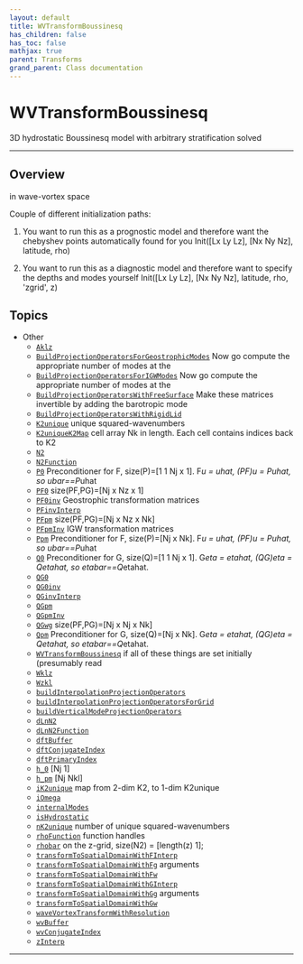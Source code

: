 ```yaml
---
layout: default
title: WVTransformBoussinesq
has_children: false
has_toc: false
mathjax: true
parent: Transforms
grand_parent: Class documentation
---
```


#  WVTransformBoussinesq

3D hydrostatic Boussinesq model with arbitrary stratification solved


---

## Overview
  in wave-vortex space
 
  Couple of different initialization paths:
  1) You want to run this as a prognostic model and therefore want
     the chebyshev points automatically found for you
        Init([Lx Ly Lz], [Nx Ny Nz], latitude, rho)
 
  2) You want to run this as a diagnostic model and therefore want
     to specify the depths and modes yourself
        Init([Lx Ly Lz], [Nx Ny Nz], latitude, rho, 'zgrid', z)


## Topics
+ Other
  + [`Aklz`](/classes/transforms/wvtransformboussinesq/aklz.html) 
  + [`BuildProjectionOperatorsForGeostrophicModes`](/classes/transforms/wvtransformboussinesq/buildprojectionoperatorsforgeostrophicmodes.html) Now go compute the appropriate number of modes at the
  + [`BuildProjectionOperatorsForIGWModes`](/classes/transforms/wvtransformboussinesq/buildprojectionoperatorsforigwmodes.html) Now go compute the appropriate number of modes at the
  + [`BuildProjectionOperatorsWithFreeSurface`](/classes/transforms/wvtransformboussinesq/buildprojectionoperatorswithfreesurface.html) Make these matrices invertible by adding the barotropic mode
  + [`BuildProjectionOperatorsWithRigidLid`](/classes/transforms/wvtransformboussinesq/buildprojectionoperatorswithrigidlid.html) 
  + [`K2unique`](/classes/transforms/wvtransformboussinesq/k2unique.html) unique squared-wavenumbers
  + [`K2uniqueK2Map`](/classes/transforms/wvtransformboussinesq/k2uniquek2map.html) cell array Nk in length. Each cell contains indices back to K2
  + [`N2`](/classes/transforms/wvtransformboussinesq/n2.html) 
  + [`N2Function`](/classes/transforms/wvtransformboussinesq/n2function.html) 
  + [`P0`](/classes/transforms/wvtransformboussinesq/p0.html) Preconditioner for F, size(P)=[1 1 Nj x 1]. F*u = uhat, (PF)*u = P*uhat, so ubar==P*uhat
  + [`PF0`](/classes/transforms/wvtransformboussinesq/pf0.html) size(PF,PG)=[Nj x Nz x 1]
  + [`PF0inv`](/classes/transforms/wvtransformboussinesq/pf0inv.html) Geostrophic transformation matrices
  + [`PFinvInterp`](/classes/transforms/wvtransformboussinesq/pfinvinterp.html) 
  + [`PFpm`](/classes/transforms/wvtransformboussinesq/pfpm.html) size(PF,PG)=[Nj x Nz x Nk]
  + [`PFpmInv`](/classes/transforms/wvtransformboussinesq/pfpminv.html) IGW transformation matrices
  + [`Ppm`](/classes/transforms/wvtransformboussinesq/ppm.html) Preconditioner for F, size(P)=[Nj x Nk]. F*u = uhat, (PF)*u = P*uhat, so ubar==P*uhat
  + [`Q0`](/classes/transforms/wvtransformboussinesq/q0.html) Preconditioner for G, size(Q)=[1 1 Nj x 1]. G*eta = etahat, (QG)*eta = Q*etahat, so etabar==Q*etahat.
  + [`QG0`](/classes/transforms/wvtransformboussinesq/qg0.html) 
  + [`QG0inv`](/classes/transforms/wvtransformboussinesq/qg0inv.html) 
  + [`QGinvInterp`](/classes/transforms/wvtransformboussinesq/qginvinterp.html) 
  + [`QGpm`](/classes/transforms/wvtransformboussinesq/qgpm.html) 
  + [`QGpmInv`](/classes/transforms/wvtransformboussinesq/qgpminv.html) 
  + [`QGwg`](/classes/transforms/wvtransformboussinesq/qgwg.html) size(PF,PG)=[Nj x Nj x Nk]
  + [`Qpm`](/classes/transforms/wvtransformboussinesq/qpm.html) Preconditioner for G, size(Q)=[Nj x Nk]. G*eta = etahat, (QG)*eta = Q*etahat, so etabar==Q*etahat.
  + [`WVTransformBoussinesq`](/classes/transforms/wvtransformboussinesq/wvtransformboussinesq.html) if all of these things are set initially (presumably read
  + [`Wklz`](/classes/transforms/wvtransformboussinesq/wklz.html) 
  + [`Wzkl`](/classes/transforms/wvtransformboussinesq/wzkl.html) 
  + [`buildInterpolationProjectionOperators`](/classes/transforms/wvtransformboussinesq/buildinterpolationprojectionoperators.html) 
  + [`buildInterpolationProjectionOperatorsForGrid`](/classes/transforms/wvtransformboussinesq/buildinterpolationprojectionoperatorsforgrid.html) 
  + [`buildVerticalModeProjectionOperators`](/classes/transforms/wvtransformboussinesq/buildverticalmodeprojectionoperators.html) 
  + [`dLnN2`](/classes/transforms/wvtransformboussinesq/dlnn2.html) 
  + [`dLnN2Function`](/classes/transforms/wvtransformboussinesq/dlnn2function.html) 
  + [`dftBuffer`](/classes/transforms/wvtransformboussinesq/dftbuffer.html) 
  + [`dftConjugateIndex`](/classes/transforms/wvtransformboussinesq/dftconjugateindex.html) 
  + [`dftPrimaryIndex`](/classes/transforms/wvtransformboussinesq/dftprimaryindex.html) 
  + [`h_0`](/classes/transforms/wvtransformboussinesq/h_0.html) [Nj 1]
  + [`h_pm`](/classes/transforms/wvtransformboussinesq/h_pm.html) [Nj Nkl]
  + [`iK2unique`](/classes/transforms/wvtransformboussinesq/ik2unique.html) map from 2-dim K2, to 1-dim K2unique
  + [`iOmega`](/classes/transforms/wvtransformboussinesq/iomega.html) 
  + [`internalModes`](/classes/transforms/wvtransformboussinesq/internalmodes.html) 
  + [`isHydrostatic`](/classes/transforms/wvtransformboussinesq/ishydrostatic.html) 
  + [`nK2unique`](/classes/transforms/wvtransformboussinesq/nk2unique.html) number of unique squared-wavenumbers
  + [`rhoFunction`](/classes/transforms/wvtransformboussinesq/rhofunction.html) function handles
  + [`rhobar`](/classes/transforms/wvtransformboussinesq/rhobar.html) on the z-grid, size(N2) = [length(z) 1];
  + [`transformToSpatialDomainWithFInterp`](/classes/transforms/wvtransformboussinesq/transformtospatialdomainwithfinterp.html) 
  + [`transformToSpatialDomainWithFg`](/classes/transforms/wvtransformboussinesq/transformtospatialdomainwithfg.html) arguments
  + [`transformToSpatialDomainWithFw`](/classes/transforms/wvtransformboussinesq/transformtospatialdomainwithfw.html) 
  + [`transformToSpatialDomainWithGInterp`](/classes/transforms/wvtransformboussinesq/transformtospatialdomainwithginterp.html) 
  + [`transformToSpatialDomainWithGg`](/classes/transforms/wvtransformboussinesq/transformtospatialdomainwithgg.html) arguments
  + [`transformToSpatialDomainWithGw`](/classes/transforms/wvtransformboussinesq/transformtospatialdomainwithgw.html) 
  + [`waveVortexTransformWithResolution`](/classes/transforms/wvtransformboussinesq/wavevortextransformwithresolution.html) 
  + [`wvBuffer`](/classes/transforms/wvtransformboussinesq/wvbuffer.html) 
  + [`wvConjugateIndex`](/classes/transforms/wvtransformboussinesq/wvconjugateindex.html) 
  + [`zInterp`](/classes/transforms/wvtransformboussinesq/zinterp.html) 


---